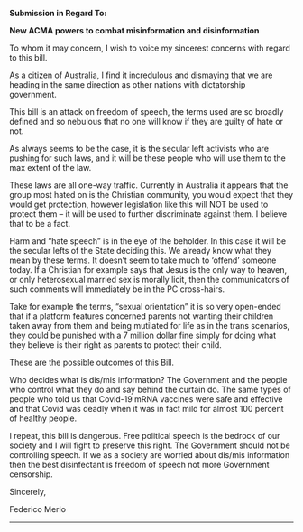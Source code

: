 **Submission in Regard To:**

**New ACMA powers to combat misinformation and disinformation**

To whom it may concern, I wish to voice my sincerest concerns with regard to this bill.

As a citizen of Australia, I find it incredulous and dismaying that we are heading in the same direction
as other nations with dictatorship government.

This bill is an attack on freedom of speech, the terms used are so broadly defined and so nebulous
that no one will know if they are guilty of hate or not.

As always seems to be the case, it is the secular left activists who are pushing for such laws, and it
will be these people who will use them to the max extent of the law.

These laws are all one-way traffic. Currently in Australia it appears that the group most hated on is
the Christian community, you would expect that they would get protection, however legislation like
this will NOT be used to protect them – it will be used to further discriminate against them. I believe
that to be a fact.

Harm and “hate speech” is in the eye of the beholder. In this case it will be the secular lefts of the
State deciding this. We already know what they mean by these terms. It doesn’t seem to take much
to ‘offend’ someone today. If a Christian for example says that Jesus is the only way to heaven, or
only heterosexual married sex is morally licit, then the communicators of such comments will
immediately be in the PC cross-hairs.

Take for example the terms, “sexual orientation” it is so very open-ended that if a platform features
concerned parents not wanting their children taken away from them and being mutilated for life as
in the trans scenarios, they could be punished with a 7 million dollar fine simply for doing what they
believe is their right as parents to protect their child.

These are the possible outcomes of this Bill.

Who decides what is dis/mis information? The Government and the people who control what they
do and say behind the curtain do. The same types of people who told us that Covid-19 mRNA
vaccines were safe and effective and that Covid was deadly when it was in fact mild for almost 100
percent of healthy people.

I repeat, this bill is dangerous. Free political speech is the bedrock of our society and I will fight to
preserve this right. The Government should not be controlling speech. If we as a society are worried
about dis/mis information then the best disinfectant is freedom of speech not more Government
censorship.

Sincerely,

Federico Merlo


-----

